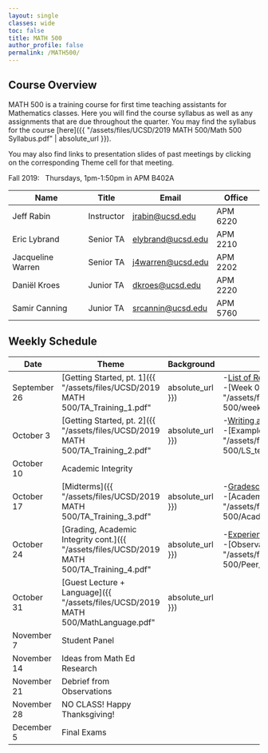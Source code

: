 ```yaml
---
layout: single
classes: wide
toc: false
title: MATH 500
author_profile: false
permalink: /MATH500/
---
```


## Course Overview

MATH 500 is a training course for first time teaching assistants for Mathematics classes. Here you will find the course syllabus as well as any assignments that are due throughout the quarter.
You may find the syllabus for the course [here]({{ "/assets/files/UCSD/2019 MATH 500/Math 500 Syllabus.pdf" | absolute_url }}).

You may also find links to presentation slides of past meetings by clicking on the
corresponding Theme cell for that meeting.

Fall 2019: &nbsp;&nbsp;Thursdays, 1pm-1:50pm in APM B402A

| Name 					 | Title 							| Email 					| Office 			 |
|------------------------|----------------------------------|---------------------------|--------------------|
| Jeff Rabin 			 | Instructor 						| jrabin@ucsd.edu   		| APM 6220 			 |
| Eric Lybrand 			 | Senior TA 						| elybrand@ucsd.edu   		| APM 2210 			 |
| Jacqueline Warren 	 | Senior TA 						| j4warren@ucsd.edu   		| APM 2202 			 |
| Dani&euml;l Kroes 			 | Junior TA 						| dkroes@ucsd.edu   		| APM 2220 			 |
| Samir Canning 		 | Junior TA 						| srcannin@ucsd.edu   		| APM 5760 			 |


## Weekly Schedule

| Date                   | Theme                            | Background                | Homework           |
| -----------------------| -------------------------------- | ------------------------- | ------------------ |
| September 26           | [Getting Started, pt. 1]({{ "/assets/files/UCSD/2019 MATH 500/TA_Training_1.pdf" | absolute_url }})	| 	-[List of Responsibilities](http://www.math.ucsd.edu/~seniorta/Policies/TADuties.pdf)<br>-[Week 0 and Week 1 Handout]({{ "/assets/files/UCSD/2019 MATH 500/week0_handout.pdf" | absolute_url }})<br>-[Essential TA Info Handout]({{ "/assets/files/UCSD/2019 MATH 500/essential_info_handout.pdf" | absolute_url }})<br>-[Before the Quarter Starts](http://www.math.ucsd.edu/~seniorta/Gettingstarted/preparation.html)<br> -[Your First Section](http://www.math.ucsd.edu/~seniorta/Gettingstarted/firstsection.html)						| 					 |
| October 3              | [Getting Started, pt. 2]({{ "/assets/files/UCSD/2019 MATH 500/TA_Training_2.pdf" | absolute_url }})		|  -[Writing a Teaching Statement](https://www.ams.org/notices/201501/rnoti-p59.pdf) <br> -[Example Teaching Statement]({{ "/assets/files/UCSD/2019 MATH 500/LS_teaching_statement.pdf" | absolute_url }}) | Enroll in Gradescope. Write a teaching statement. Due October 11th on Gradescope.	|
| October 10             | Academic Integrity		    	| 							| 					 |
| October 17             | [Midterms]({{ "/assets/files/UCSD/2019 MATH 500/TA_Training_3.pdf" | absolute_url }})							| 	-[Gradescope Help](http://www.math.ucsd.edu/~gptesler/Gradescope_Tesler_June2019.pdf)<br> -[Academic Integrity Handout]({{ "/assets/files/UCSD/2019 MATH 500/Academic_integrity_handout.pdf" | absolute_url }})						| 	Read the comments we give you from observing you on Gradescope as they are made available.				 |
| October 24             | [Grading, Academic Integrity cont.]({{ "/assets/files/UCSD/2019 MATH 500/TA_Training_4.pdf" | absolute_url }})      	| -[Experienced TAs](https://docs.google.com/spreadsheets/d/1YUIit9LNE2hLEPdcW6Uy2XxFUnx6cLaIMYcNaxTV0Dk/edit?usp=sharing)<br>	-[Observaiton Form (pdf)]({{ "/assets/files/UCSD/2019 MATH 500/Peer_Observation_Template.pdf" | absolute_url }})<br> -[Observation Form (LaTeX)]({{ "/assets/files/UCSD/2019 MATH 500/peer_observation_template.tex" | absolute_url }})		| Observe an experienced TA and fill out observation form. Submit to Gradescope no later than Nov. 8th.					 |
| October 31             | [Guest Lecture + Language]({{ "/assets/files/UCSD/2019 MATH 500/MathLanguage.pdf" | absolute_url }})	| 							| Ask your discussion section to fill out a midterm evaluation [Google form](https://docs.google.com/forms/d/1E-dcGYA3fgmke1bnFhdgHntzT0OyZCtvnyLQPLXlOJs/copy?urp=gmail_link). Submit summary results as PDF on Gradescope by November 15th.					 |
| November 7             | Student Panel					| 							|					 |
| November 14            | Ideas from Math Ed Research		| 							|  					 |
| November 21            | Debrief from Observations		| 	    					|					 |
| November 28            | NO CLASS! Happy Thanksgiving!	| 						    |					 |
| December 5             | Final Exams						| 							|					 |
